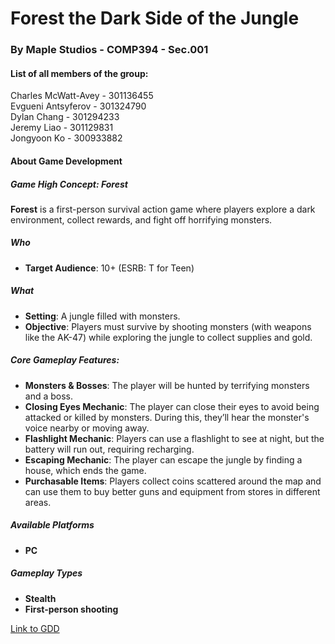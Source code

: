 
# Forest the Dark Side of the Jungle
### By Maple Studios - COMP394 - Sec.001

#### List of all members of the group:
Charles McWatt-Avey - 301136455\
Evgueni Antsyferov - 301324790\
Dylan Chang - 301294233\
Jeremy Liao - 301129831\
Jongyoon Ko - 300933882

#### About Game Development
##### Game High Concept: Forest

**Forest** is a first-person survival action game where players explore a dark environment, collect rewards, and fight off horrifying monsters.

##### Who
- **Target Audience**: 10+ (ESRB: T for Teen)

##### What
- **Setting**: A jungle filled with monsters.
- **Objective**: Players must survive by shooting monsters (with weapons like the AK-47) while exploring the jungle to collect supplies and gold.
 
##### Core Gameplay Features:
- **Monsters & Bosses**: The player will be hunted by terrifying monsters and a boss.
- **Closing Eyes Mechanic**: The player can close their eyes to avoid being attacked or killed by monsters. During this, they’ll hear the monster's voice nearby or moving away.
- **Flashlight Mechanic**: Players can use a flashlight to see at night, but the battery will run out, requiring recharging.
- **Escaping Mechanic**: The player can escape the jungle by finding a house, which ends the game.
- **Purchasable Items**: Players collect coins scattered around the map and can use them to buy better guns and equipment from stores in different areas.

##### Available Platforms
- **PC**

##### Gameplay Types
- **Stealth**
- **First-person shooting**

[Link to GDD](https://docs.google.com/document/d/1v7f11MW-y_iL_8XgiXFQxwRmZWlQYtRVAQutEee-IZw/edit?usp=sharing)